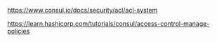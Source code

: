 https://www.consul.io/docs/security/acl/acl-system

https://learn.hashicorp.com/tutorials/consul/access-control-manage-policies